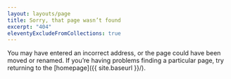 ```yaml
---
layout: layouts/page
title: Sorry, that page wasn’t found
excerpt: "404"
eleventyExcludeFromCollections: true
---
```


You may have entered an incorrect address, or the page could have been moved or renamed. If you’re having problems finding a particular page, try returning to the [homepage]({{ site.baseurl }}/).
